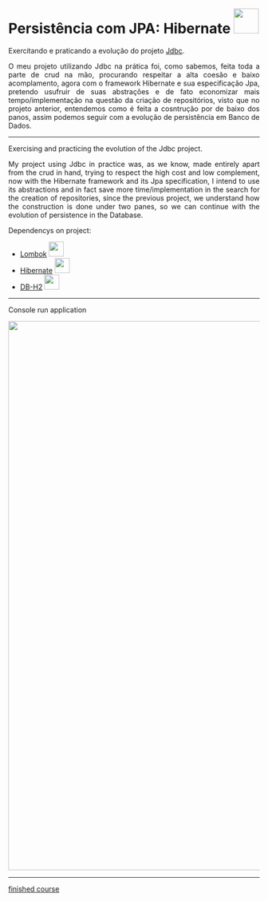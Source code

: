 # Persistência com JPA: Hibernate <img src="https://www.alura.com.br/assets/api/cursos/persistencia-jpa-introducao-hibernate.svg" width=50/>

Exercitando e praticando a evolução do projeto <a href="https://github.com/MiguelProgrammer/jdbc">Jdbc</a>. 

<p style="text-align:justify">O meu projeto utilizando Jdbc na prática foi, como sabemos, feita toda a parte de crud na mão, procurando respeitar a alta coesão e baixo acomplamento, agora com o framework Hibernate e sua especificação Jpa, pretendo usufruir de suas abstrações e de fato economizar mais tempo/implementação na questão da criação de repositórios, visto que no projeto anterior, entendemos como é feita a cosntrução por de baixo dos panos, assim podemos seguir com a evolução de persistência em Banco de Dados.</p>
<hr>
Exercising and practicing the evolution of the Jdbc project.

<p style="text-align:justify">My project using Jdbc in practice was, as we know, made entirely apart from the crud in hand, trying to respect the high cost and low complement, now with the Hibernate framework and its Jpa specification, I intend to use its abstractions and in fact save more time/implementation in the search for the creation of repositories, since the previous project, we understand how the construction is done under two panes, so we can continue with the evolution of persistence in the Database.</p>

Dependencys on project:

* <a href="https://projectlombok.org/setup/maven">Lombok</a> <img src="https://www.opencodez.com/wp-content/uploads/2018/08/lombok.png" width=30/>
* <a href="https://mvnrepository.com/artifact/org.hibernate/hibernate-entitymanager">Hibernate</a> <img src="https://www.alura.com.br/assets/api/cursos/persistencia-jpa-introducao-hibernate.svg" width=30/>
* <a href="https://mvnrepository.com/artifact/com.h2database/h2/2.1.214">DB-H2</a> <img src="https://www.h2database.com/html/images/h2-logo-2.png" width=30/>
<hr>
<p>Console run application</p>
<img src="https://i.imgur.com/cd4aVEw.png" width=1100/>
<hr>
<p><a href="https://cursos.alura.com.br/certificate/10179508-886a-4d8e-8547-a891cb45526b" target="_blank">finished course</a></p>
